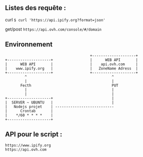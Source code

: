 ## Listes des requête :
curl ```$ curl 'https://api.ipify.org?format=json'```

get/post ``` https://api.ovh.com/console/#/domain ```

## Environnement
```
                                       +--------------------+ 
+--------------------+                 |      WEB API       |
|      WEB API       |                 |    api.ovh.com     |  
|    www.ipify.org   |                 |   ZoneName Adress  | 
+--------------------+                 +--------------------+
         ^                                       ^      
         |                                       | 
       Fecth                                     PUT       
         |                                       |
         |                                       |
+--------------------+                           |      
|  SERVER ~ UBUNTU   |                           |
|   Nodejs projet    | --------------------------- 
|      Crontab       |
|    */60 * * * *    |
+--------------------+

```

## API pour le script :

```
https://www.ipify.org
https://api.ovh.com
```
